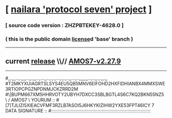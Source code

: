 
# [ [nailara 'protocol seven' project](http://nailara.network/) ]

### [ source code version : ZHZPBTEKEY-4628.0 ]

### ( this is the public domain [license](../license)d 'base' branch )
---
## current [release](https://github.com/nailara-technologies/protocol-7/releases) \\\\// [AMOS7-v2.27.9](https://github.com/nailara-technologies/protocol-7/releases/tag/AMOS7-v2.27.9)
---

#,,.,,,..,.,,,,..,,.,,,..,...,,..,.,.,...,.,.,..,,...,..,,,,,,,..,..,,.,.,,.,,
#T2MKYXUIAGRTSLSYS4EU5QB5MNV6EIFOHD2HXFIDHIANBX4MMXSWE3RTIOPCPGZNPDNMJCKZRRD2M
#\\\|BUPM667XM5HHRVOTY2UBYH7DXCC3SBLBGTL4S6C7KQ2BKN55NZ5 \ / AMOS7 \ YOURUM ::
#\[7]TJLIZI5XIEACVFMF3RZLB7ASOI5J6HKYKIZIHW2YXE53FPT46ICY 7  DATA SIGNATURE ::
#:::::::::::::::::::::::::::::::::::::::::::::::::::::::::::::::::::::::::::::
